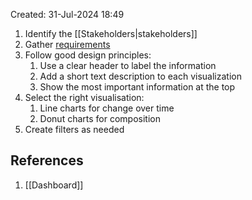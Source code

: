 Created: 31-Jul-2024 18:49

1. Identify the [[Stakeholders|stakeholders]]
2. Gather [requirements](https://s3.amazonaws.com/looker-elearning-resources/Requirements+Gathering+Worksheet.pdf)
3. Follow good design principles:
	1. Use a clear header to label the information
	2. Add a short text description to each visualization
	3. Show the most important information at the top
4. Select the right visualisation:
	1. Line charts for change over time
	2. Donut charts for composition
5. Create filters as needed
## References
1. [[Dashboard]]
